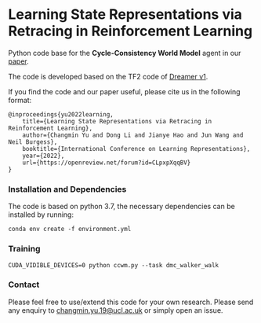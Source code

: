 # Learning State Representations via Retracing in Reinforcement Learning

Python code base for the **Cycle-Consistency World Model** agent in our [paper](https://arxiv.org/abs/2111.12600).

The code is developed based on the TF2 code of [Dreamer v1](https://github.com/danijar/dreamer).

If you find the code and our paper useful, please cite us in the following format:
```
@inproceedings{yu2022learning,
    title={Learning State Representations via Retracing in Reinforcement Learning},
    author={Changmin Yu and Dong Li and Jianye Hao and Jun Wang and Neil Burgess},
    booktitle={International Conference on Learning Representations},
    year={2022},
    url={https://openreview.net/forum?id=CLpxpXqqBV}
}
```

### Installation and Dependencies

The code is based on python 3.7, the necessary dependencies can be installed by running:

```
conda env create -f environment.yml
```

### Training

```
CUDA_VIDIBLE_DEVICES=0 python ccwm.py --task dmc_walker_walk
```

### Contact

Please feel free to use/extend this code for your own research. Please send any enquiry to <changmin.yu.19@ucl.ac.uk> or simply open an issue.